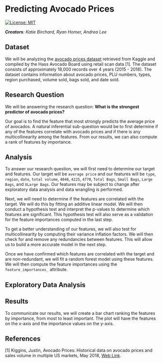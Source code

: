 # Predicting Avocado Prices

[![License: MIT](https://img.shields.io/badge/License-MIT-yellow.svg)](https://opensource.org/licenses/MIT)

*__Creators__: Katie Birchard, Ryan Homer, Andrea Lee*

## Dataset

We will be analyzing the [avocado prices dataset](https://www.kaggle.com/neuromusic/avocado-prices?fbclid=IwAR35kKP-Fz0yYZj-QqsZ6iNDSVnLBncxTOG3Cce3F5EupQTVHo85ecn7SBo) retrieved from Kaggle and compiled by the Hass Avocado Board using retail scan data [1]. The dataset consists of approximately 18,000 records over 4 years (2015 - 2018). The dataset contains information about avocado prices, PLU numbers, types, region purchased, volume sold, bags sold, and date sold.

## Research Question

We will be answering the research question: **What is the strongest predictor of avocado prices?**

Our goal is to find the feature that most strongly predicts the average price of avocados. A natural inferential sub-question would be to first determine if any of the features correlate with avocado prices and if there is any multicollinearity among the features. From our results, we can also compute a rank of features by importance.

## Analysis

To answer our research question, we will first need to determine our target and features. Our target will be `average price` and our features will be `type`, `region`, `date`, `total volume`, `4046`, `4225`, `4770`, `Total Bags`, `Small Bags`, `Large Bags`, and `XLarge Bags`. Our features may be subject to change after exploratory data analysis and data wrangling is performed.

Next, we will need to determine if the features are correlated with the target. We will do this by fitting an additive linear model. We will then conduct a hypothesis test and interpret the p-values to determine which features are significant. This hypothesis test will also serve as a validation for the feature importances computed in the last step. 

To get a better understanding of our features, we will also test for multicollinearity by computing their variance inflation factors. We will then check for and remove any redundancies between features. This will allow us to build a more accurate model in the next step.

Once we have confirmed which features are correlated with the target and are non-redundant, we will fit a random forest model using these features. We will then compute the feature importances using the `feature_importances_` attribute.

## Exploratory Data Analysis


## Results

To communicate our results, we will create a bar chart ranking the features by importance, from most to least important. The plot will have the features on the x-axis and the importance values on the y-axis.

## References
[1] Kiggins, Justin, Avocado Prices: Historical data on avocado prices and sales volume in multiple US markets, May 2018, [Web Link](https://www.kaggle.com/neuromusic/avocado-prices).
